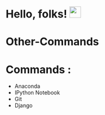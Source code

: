 # Hello, folks! <img src="https://raw.githubusercontent.com/MartinHeinz/MartinHeinz/master/wave.gif" width="30px">

# Other-Commands

# Commands :
* Anaconda
* IPython Notebook
* Git
* Django

